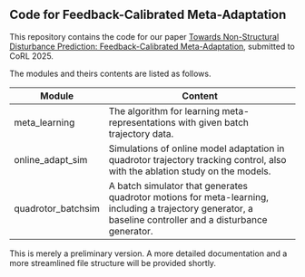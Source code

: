 ## Code for Feedback-Calibrated Meta-Adaptation

This repository contains the code for our paper [Towards Non-Structural Disturbance Prediction: Feedback-Calibrated Meta-Adaptation](https://nonstructural-metalearn.github.io), submitted to CoRL 2025. 

The modules and theirs contents are listed as follows.

| Module             | Content                                                      |
| ------------------ | ------------------------------------------------------------ |
| meta_learning      | The algorithm for learning meta-representations with given batch trajectory data. |
| online_adapt_sim   | Simulations of online model adaptation in quadrotor trajectory tracking control, also with the ablation study on the models. |
| quadrotor_batchsim | A batch simulator that generates quadrotor motions for meta-learning, including a trajectory generator, a baseline controller and a disturbance generator. |

This is merely a preliminary version. A more detailed documentation and a more streamlined file structure will be provided shortly.
